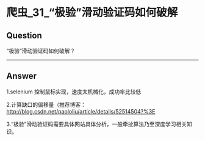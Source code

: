 # 爬虫_31_“极验”滑动验证码如何破解


## Question
“极验”滑动验证码如何破解？

----

## Answer
1.selenium 控制鼠标实现，速度太机械化，成功率比较低

2.计算缺口的偏移量（推荐博客：
http://blog.csdn.net/paololiu/article/details/52514504?%3E

3.“极验”滑动验证码需要具体网站具体分析，一般牵扯算法乃至深度学习相关知识。